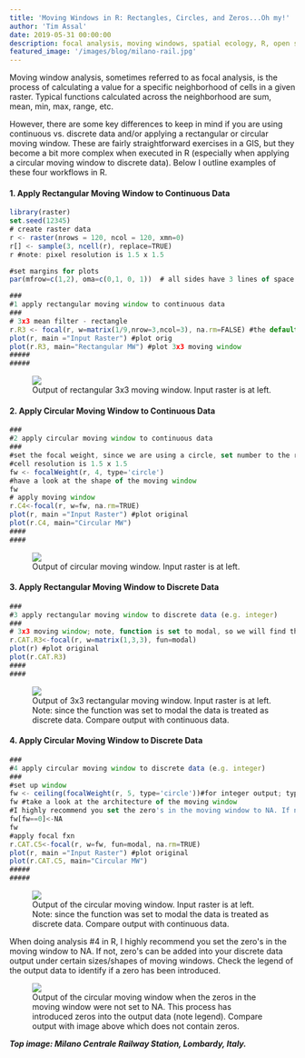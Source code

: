 ```yaml
---
title: 'Moving Windows in R: Rectangles, Circles, and Zeros...Oh my!'
author: 'Tim Assal'
date: 2019-05-31 00:00:00
description: focal analysis, moving windows, spatial ecology, R, open source, raster
featured_image: '/images/blog/milano-rail.jpg'
---
```


Moving window analysis, sometimes referred to as focal analysis, is the process of calculating a value for a specific neighborhood of cells in a given raster. Typical functions calculated across the neighborhood are sum, mean, min, max, range, etc.

However, there are some key differences to keep in mind if you are using continuous vs. discrete data and/or applying a rectangular or circular moving window. These are fairly straightforward exercises in a GIS, but they become a bit more complex when executed in R (especially when applying a circular moving window to discrete data). Below I outline examples of these four workflows in R.

#### 1. Apply Rectangular Moving Window to Continuous Data

```js
library(raster)
set.seed(12345)
# create raster data
r <- raster(nrows = 120, ncol = 120, xmn=0)
r[] <- sample(3, ncell(r), replace=TRUE)
r #note: pixel resolution is 1.5 x 1.5

#set margins for plots
par(mfrow=c(1,2), oma=c(0,1, 0, 1))  # all sides have 3 lines of space  

###
#1 apply rectangular moving window to continuous data
###
# 3x3 mean filter - rectangle 
r.R3 <- focal(r, w=matrix(1/9,nrow=3,ncol=3), na.rm=FALSE) #the default is to not consider NAs
plot(r, main ="Input Raster") #plot orig
plot(r.R3, main="Rectangular MW") #plot 3x3 moving window
#####
#####
```
<figure>
  <img src='../../images/blog/MW_ContinuousData_Rectangle.jpg'>
  <figcaption>Output of rectangular 3x3 moving window. Input raster is at left.</figcaption>
</figure>

#### 2. Apply Circular Moving Window to Continuous Data

```js
###
#2 apply circular moving window to continuous data
###
#set the focal weight, since we are using a circle, set number to the radius of the circle (in units of CRS)
#cell resolution is 1.5 x 1.5
fw <- focalWeight(r, 4, type='circle') 
#have a look at the shape of the moving window
fw
# apply moving window
r.C4<-focal(r, w=fw, na.rm=TRUE) 
plot(r, main ="Input Raster") #plot original
plot(r.C4, main="Circular MW")
####
####
```
<figure>
  <img src='../../images/blog/MW_ContinuousData_Circular.jpg'>
  <figcaption>Output of circular moving window. Input raster is at left.</figcaption>
</figure>

#### 3. Apply Rectangular Moving Window to Discrete Data

```js
###
#3 apply rectangular moving window to discrete data (e.g. integer)
###
# 3x3 moving window; note, function is set to modal, so we will find the mode or count of each number...this essentially treats it as categorical
r.CAT.R3<-focal(r, w=matrix(1,3,3), fun=modal)   
plot(r) #plot original
plot(r.CAT.R3)
####
####
```
<figure>
  <img src='../../images/blog/MW_DiscreteData_Rectangular.jpg'>
  <figcaption>Output of 3x3 rectangular moving window. Input raster is at left. Note: since the function was set to modal the data is treated as discrete data. Compare output with continuous data.</figcaption>
</figure>

#### 4. Apply Circular Moving Window to Discrete Data

```js
###
#4 apply circular moving window to discrete data (e.g. integer)
###
#set up window
fw <- ceiling(focalWeight(r, 5, type='circle'))#for integer output; type = circle indicates that d is in the units of the CRS
fw #take a look at the architecture of the moving window
#I highly recommend you set the zero's in the moving window to NA. If not, zero's can be added into your discrete data output under certain sizes/shapes of moving windows. Check the legend of the output data to identify if a zero has been introduced.
fw[fw==0]<-NA
fw
#apply focal fxn
r.CAT.C5<-focal(r, w=fw, fun=modal, na.rm=TRUE)
plot(r, main ="Input Raster") #plot original
plot(r.CAT.C5, main="Circular MW")
#####
#####
```
<figure>
  <img src='../../images/blog/MW_DiscreteData_Circular.jpg'>
  <figcaption>Output of the circular moving window. Input raster is at left. Note: since the function was set to modal the data is treated as discrete data. Compare output with continuous data.</figcaption>
</figure>

When doing analysis #4 in R, I highly recommend you set the zero's in the moving window to NA. If not, zero's can be added into your discrete data output under certain sizes/shapes of moving windows. Check the legend of the output data to identify if a zero has been introduced.

<figure>
  <img src='../../images/blog/MW_DiscreteData_Circular.jpg'>
  <figcaption>Output of the circular moving window when the zeros in the moving window were not set to NA. This process has introduced zeros into the output data (note legend). Compare output with image above which does not contain zeros.
</figcaption>
</figure>

***Top image: Milano Centrale Railway Station, Lombardy, Italy.***